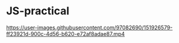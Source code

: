 # JS-practical

https://user-images.githubusercontent.com/97082690/151926579-ff23921d-900c-4d56-b620-e72af8adae87.mp4
